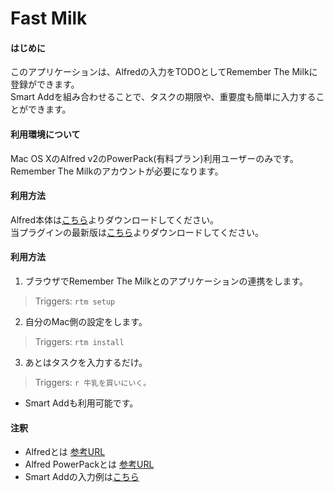 Fast Milk
========================

#### はじめに
このアプリケーションは、Alfredの入力をTODOとしてRemember The Milkに登録ができます。  
Smart Addを組み合わせることで、タスクの期限や、重要度も簡単に入力することができます。  

#### 利用環境について
Mac OS XのAlfred v2のPowerPack(有料プラン)利用ユーザーのみです。  
Remember The Milkのアカウントが必要になります。

#### 利用方法
Alfred本体は[こちら](http://www.alfredapp.com/)よりダウンロードしてください。  
当プラグインの最新版は[こちら](https://github.com/chocopie116/alfred-remember-the-milk/archive/v0.2.zip)よりダウンロードしてください。  

#### 利用方法
1. ブラウザでRemember The Milkとのアプリケーションの連携をします。
> Triggers: `rtm setup`

2. 自分のMac側の設定をします。
> Triggers: `rtm install`

3. あとはタスクを入力するだけ。
> Triggers: `r 牛乳を買いにいく。`
* Smart Addも利用可能です。

#### 注釈
* Alfredとは [参考URL](http://www.alfredapp.com/#features)
* Alfred PowerPackとは [参考URL](http://www.alfredapp.com/powerpack/)
* Smart Addの入力例は[こちら](http://www.rememberthemilk.com/help/?ctx=basics.smartadd.whati)
